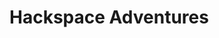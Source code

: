 # Hackspace Adventures

<bookend-model></bookend-model>

<shelf-model></shelf-model>

<cushion-model></cushion--model>
